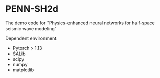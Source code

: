 # PENN-SH2d
The demo code for "Physics-enhanced neural networks for half-space seismic wave modeling"

Dependent environment:

+ Pytorch > 1.13
+ SALib
+ scipy
+ numpy
+ matplotlib

